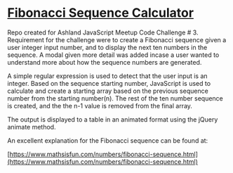 # [Fibonacci Sequence Calculator](https://digitalgnome.github.io/fibonacci-sequence/)



Repo created for Ashland JavaScript Meetup Code Challenge # 3.  Requirement for the challenge were to create a Fibonacci sequence given a user integer input number, and to display the next ten numbers in the sequence.  A modal given more detail was added incase a user wanted to understand more about how the sequence numbers are generated.

A simple regular expression is used to detect that the user input is an integer.  Based on the sequence starting number, JavaScript is used to calculate and create a starting array based on the previous sequence number from the starting number(n).  The rest of the ten number sequence is created, and the the n-1 value is removed from the final array. 

The output is displayed to a table in an animated format using the jQuery animate method.

An excellent explanation for the Fibonacci sequence can be found at:  

[https://www.mathsisfun.com/numbers/fibonacci-sequence.html](https://www.mathsisfun.com/numbers/fibonacci-sequence.html)

